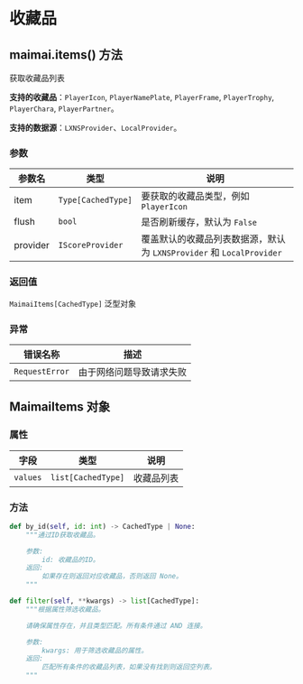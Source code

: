 # 收藏品

## maimai.items() 方法

获取收藏品列表

**支持的收藏品**：`PlayerIcon`, `PlayerNamePlate`, `PlayerFrame`, `PlayerTrophy`, `PlayerChara`, `PlayerPartner`。

**支持的数据源**：`LXNSProvider`、`LocalProvider`。

### 参数

| 参数名   | 类型               | 说明                                                                |
|----------|--------------------|-------------------------------------------------------------------|
| item     | `Type[CachedType]` | 要获取的收藏品类型，例如 `PlayerIcon`                                |
| flush    | `bool`             | 是否刷新缓存，默认为 `False`                                         |
| provider | `IScoreProvider`   | 覆盖默认的收藏品列表数据源，默认为 `LXNSProvider` 和 `LocalProvider` |


### 返回值

`MaimaiItems[CachedType]` 泛型对象

### 异常

| 错误名称       | 描述                     |
|----------------|------------------------|
| `RequestError` | 由于网络问题导致请求失败 |

## MaimaiItems 对象

### 属性

| 字段     | 类型               | 说明       |
|----------|--------------------|----------|
| `values` | `list[CachedType]` | 收藏品列表 |

### 方法

```python
def by_id(self, id: int) -> CachedType | None:
    """通过ID获取收藏品。

    参数:
        id: 收藏品的ID。
    返回:
        如果存在则返回对应收藏品，否则返回 None。
    """

def filter(self, **kwargs) -> list[CachedType]:
    """根据属性筛选收藏品。

    请确保属性存在，并且类型匹配。所有条件通过 AND 连接。

    参数:
        kwargs: 用于筛选收藏品的属性。
    返回:
        匹配所有条件的收藏品列表，如果没有找到则返回空列表。
    """
```